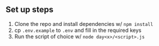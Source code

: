 ## Set up steps

1. Clone the repo and install dependencies w/ `npm install`
2. cp `.env.example` to `.env` and fill in the required keys
3. Run the script of choice w/ `node day<x>/<script>.js`
